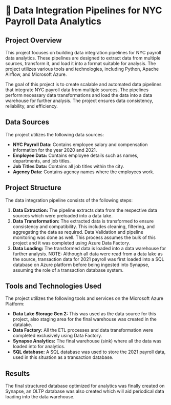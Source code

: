 # 🚀 Data Integration Pipelines for NYC Payroll Data Analytics

## Project Overview
This project focuses on building data integration pipelines for NYC payroll data analytics. These pipelines are designed to extract data from multiple sources, transform it, and load it into a format suitable for analysis. The project utilizes various tools and technologies, including Python, Apache Airflow, and Microsoft Azure.

The goal of this project is to create scalable and automated data pipelines that integrate NYC payroll data from multiple sources. The pipelines perform necessary data transformations and load the data into a data warehouse for further analysis. The project ensures data consistency, reliability, and efficiency.

## Data Sources
The project utilizes the following data sources:

- **NYC Payroll Data:** Contains employee salary and compensation information for the year 2020 and 2021.
- **Employee Data:** Contains employee details such as names, departments, and job titles.
- **Job Titles Data:** Contains all job titles within the city.
- **Agency Data:** Contains agency names where the employees work.

## Project Structure
The data integration pipeline consists of the following steps:

1. **Data Extraction:** The pipeline extracts data from the respective data sources which were preloaded into a data lake.
2. **Data Transformation:** The extracted data is transformed to ensure consistency and compatibility. This includes cleaning, filtering, and aggregating the data as required. Data Validation and pipeline monitoring was done as well. This process assumes the bulk of this project and it was completed using Azure Data Factory.
3. **Data Loading:** The transformed data is loaded into a data warehouse for further analysis. NOTE: Although all data were read from a data lake as the source, transaction data for 2021 payroll was first loaded into a SQL database on Azure platform before being ingested into Synapse, assuming the role of a transaction database system.

## Tools and Technologies Used
The project utilizes the following tools and services on the Microsoft Azure Platform:

- **Data Lake Storage Gen 2:** This was used as the data source for this project, also staging area for the final warehouse was created in the datalake.
- **Data Factory:** All the ETL processes and data transformation were completed exclusively using Data Factory.
- **Synapse Analytics:** The final warehouse (sink) where all the data was loaded into for analytics.
- **SQL database:** A SQL database was used to store the 2021 payroll data, used in this situation as a transaction database.

## Results
The final structured database optimized for analytics was finally created on Synapse, an OLTP database was also created which will aid periodical data loading into the data warehouse.
